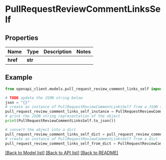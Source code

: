 # PullRequestReviewCommentLinksSelf


## Properties

Name | Type | Description | Notes
------------ | ------------- | ------------- | -------------
**href** | **str** |  | 

## Example

```python
from openapi_client.models.pull_request_review_comment_links_self import PullRequestReviewCommentLinksSelf

# TODO update the JSON string below
json = "{}"
# create an instance of PullRequestReviewCommentLinksSelf from a JSON string
pull_request_review_comment_links_self_instance = PullRequestReviewCommentLinksSelf.from_json(json)
# print the JSON string representation of the object
print(PullRequestReviewCommentLinksSelf.to_json())

# convert the object into a dict
pull_request_review_comment_links_self_dict = pull_request_review_comment_links_self_instance.to_dict()
# create an instance of PullRequestReviewCommentLinksSelf from a dict
pull_request_review_comment_links_self_from_dict = PullRequestReviewCommentLinksSelf.from_dict(pull_request_review_comment_links_self_dict)
```
[[Back to Model list]](../README.md#documentation-for-models) [[Back to API list]](../README.md#documentation-for-api-endpoints) [[Back to README]](../README.md)


